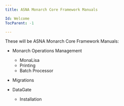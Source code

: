 ```yaml
---
title: ASNA Monarch Core Framework Manuals

Id: Welcome
TocParent: -1

---
```


These will be ASNA Monarch Core Framework Manuals:
- Monarch Operations Management
    - MonaLisa
    - Printing
    - Batch Processor

- Migrations

- DataGate
    - Installation

